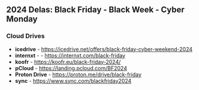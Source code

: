 ## 2024 Delas: Black Friday - Black Week - Cyber Monday

### Cloud Drives 
- **icedrive** - https://icedrive.net/offers/black-friday-cyber-weekend-2024
- **internxt** - - https://internxt.com/black-friday
- **koofr** - https://koofr.eu/black-friday-2024/
- **pCloud** - https://landing.pcloud.com/BF2024
- **Proton Drive** - https://proton.me/drive/black-friday
- **sync** - https://www.sync.com/blackfriday2024


